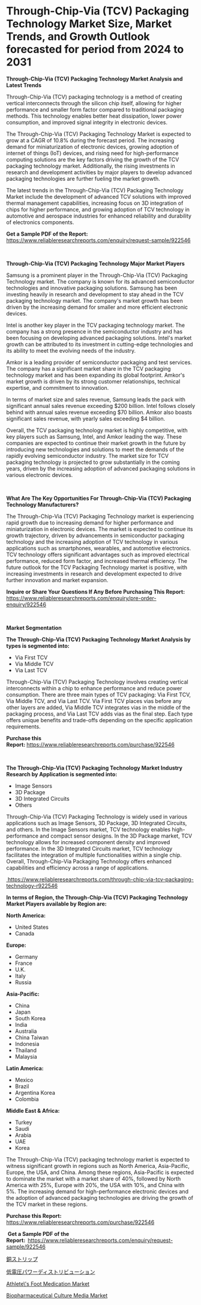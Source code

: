 <p><h1>Through-Chip-Via (TCV) Packaging Technology Market Size, Market Trends, and Growth Outlook forecasted for period from 2024 to 2031</h1></p><p><strong>Through-Chip-Via (TCV) Packaging Technology Market Analysis and Latest Trends</strong></p>
<p><p>Through-Chip-Via (TCV) packaging technology is a method of creating vertical interconnects through the silicon chip itself, allowing for higher performance and smaller form factor compared to traditional packaging methods. This technology enables better heat dissipation, lower power consumption, and improved signal integrity in electronic devices.</p><p>The Through-Chip-Via (TCV) Packaging Technology Market is expected to grow at a CAGR of 10.8% during the forecast period. The increasing demand for miniaturization of electronic devices, growing adoption of internet of things (IoT) devices, and rising need for high-performance computing solutions are the key factors driving the growth of the TCV packaging technology market. Additionally, the rising investments in research and development activities by major players to develop advanced packaging technologies are further fueling the market growth.</p><p>The latest trends in the Through-Chip-Via (TCV) Packaging Technology Market include the development of advanced TCV solutions with improved thermal management capabilities, increasing focus on 3D integration of chips for higher performance, and growing adoption of TCV technology in automotive and aerospace industries for enhanced reliability and durability of electronics components.</p></p>
<p><strong>Get a Sample PDF of the Report:&nbsp;</strong> <a href="https://www.reliableresearchreports.com/enquiry/request-sample/922546">https://www.reliableresearchreports.com/enquiry/request-sample/922546</a></p>
<p>&nbsp;</p>
<p><strong>Through-Chip-Via (TCV) Packaging Technology Major Market Players</strong></p>
<p><p>Samsung is a prominent player in the Through-Chip-Via (TCV) Packaging Technology market. The company is known for its advanced semiconductor technologies and innovative packaging solutions. Samsung has been investing heavily in research and development to stay ahead in the TCV packaging technology market. The company's market growth has been driven by the increasing demand for smaller and more efficient electronic devices.</p><p>Intel is another key player in the TCV packaging technology market. The company has a strong presence in the semiconductor industry and has been focusing on developing advanced packaging solutions. Intel's market growth can be attributed to its investment in cutting-edge technologies and its ability to meet the evolving needs of the industry.</p><p>Amkor is a leading provider of semiconductor packaging and test services. The company has a significant market share in the TCV packaging technology market and has been expanding its global footprint. Amkor's market growth is driven by its strong customer relationships, technical expertise, and commitment to innovation.</p><p>In terms of market size and sales revenue, Samsung leads the pack with significant annual sales revenue exceeding $200 billion. Intel follows closely behind with annual sales revenue exceeding $70 billion. Amkor also boasts significant sales revenue, with yearly sales exceeding $4 billion.</p><p>Overall, the TCV packaging technology market is highly competitive, with key players such as Samsung, Intel, and Amkor leading the way. These companies are expected to continue their market growth in the future by introducing new technologies and solutions to meet the demands of the rapidly evolving semiconductor industry. The market size for TCV packaging technology is projected to grow substantially in the coming years, driven by the increasing adoption of advanced packaging solutions in various electronic devices.</p></p>
<p>&nbsp;</p>
<p><strong>What Are The Key Opportunities For Through-Chip-Via (TCV) Packaging Technology Manufacturers?</strong></p>
<p><p>The Through-Chip-Via (TCV) Packaging Technology market is experiencing rapid growth due to increasing demand for higher performance and miniaturization in electronic devices. The market is expected to continue its growth trajectory, driven by advancements in semiconductor packaging technology and the increasing adoption of TCV technology in various applications such as smartphones, wearables, and automotive electronics. TCV technology offers significant advantages such as improved electrical performance, reduced form factor, and increased thermal efficiency. The future outlook for the TCV Packaging Technology market is positive, with increasing investments in research and development expected to drive further innovation and market expansion.</p></p>
<p><strong>Inquire or Share Your Questions If Any Before Purchasing This Report:</strong> <a href="https://www.reliableresearchreports.com/enquiry/pre-order-enquiry/922546">https://www.reliableresearchreports.com/enquiry/pre-order-enquiry/922546</a></p>
<p>&nbsp;</p>
<p><strong>Market Segmentation</strong></p>
<p><strong>The Through-Chip-Via (TCV) Packaging Technology Market Analysis by types is segmented into:</strong></p>
<p><ul><li>Via First TCV</li><li>Via Middle TCV</li><li>Via Last TCV</li></ul></p>
<p><p>Through-Chip-Via (TCV) Packaging Technology involves creating vertical interconnects within a chip to enhance performance and reduce power consumption. There are three main types of TCV packaging: Via First TCV, Via Middle TCV, and Via Last TCV. Via First TCV places vias before any other layers are added, Via Middle TCV integrates vias in the middle of the packaging process, and Via Last TCV adds vias as the final step. Each type offers unique benefits and trade-offs depending on the specific application requirements.</p></p>
<p><strong>Purchase this Report:&nbsp;</strong><a href="https://www.reliableresearchreports.com/purchase/922546">https://www.reliableresearchreports.com/purchase/922546</a></p>
<p>&nbsp;</p>
<p><strong>The Through-Chip-Via (TCV) Packaging Technology Market Industry Research by Application is segmented into:</strong></p>
<p><ul><li>Image Sensors</li><li>3D Package</li><li>3D Integrated Circuits</li><li>Others</li></ul></p>
<p><p>Through-Chip-Via (TCV) Packaging Technology is widely used in various applications such as Image Sensors, 3D Package, 3D Integrated Circuits, and others. In the Image Sensors market, TCV technology enables high-performance and compact sensor designs. In the 3D Package market, TCV technology allows for increased component density and improved performance. In the 3D Integrated Circuits market, TCV technology facilitates the integration of multiple functionalities within a single chip. Overall, Through-Chip-Via Packaging Technology offers enhanced capabilities and efficiency across a range of applications.</p></p>
<p><a href="https://www.reliableresearchreports.com/through-chip-via-tcv-packaging-technology-r922546">&nbsp;https://www.reliableresearchreports.com/through-chip-via-tcv-packaging-technology-r922546</a></p>
<p><strong>In terms of Region, the Through-Chip-Via (TCV) Packaging Technology Market Players available by Region are:</strong></p>
<p>
    <p> <strong> North America: </strong>
        <ul>
            <li>United States</li>
            <li>Canada</li>
        </ul>
        </p> 
    <p> <strong> Europe: </strong>
        <ul>
            <li>Germany</li>
            <li>France</li>
            <li>U.K.</li>
            <li>Italy</li>
            <li>Russia</li>
        </ul>
        </p> 
    <p> <strong> Asia-Pacific: </strong>
        <ul>
            <li>China</li>
            <li>Japan</li>
            <li>South Korea</li>
            <li>India</li>
            <li>Australia</li>
            <li>China Taiwan</li>
            <li>Indonesia</li>
            <li>Thailand</li>
            <li>Malaysia</li>
        </ul>
        </p> 
    <p> <strong> Latin America: </strong>
        <ul>
            <li>Mexico</li>
            <li>Brazil</li>
            <li>Argentina Korea</li>
            <li>Colombia</li>
        </ul>
        </p> 
    <p> <strong> Middle East & Africa: </strong>
        <ul>
            <li>Turkey</li>
            <li>Saudi</li>
            <li>Arabia</li>
            <li>UAE</li>
            <li>Korea</li>
        </ul>
    </p>
    </p>
<p><p>The Through-Chip-Via (TCV) packaging technology market is expected to witness significant growth in regions such as North America, Asia-Pacific, Europe, the USA, and China. Among these regions, Asia-Pacific is expected to dominate the market with a market share of 40%, followed by North America with 25%, Europe with 20%, the USA with 10%, and China with 5%. The increasing demand for high-performance electronic devices and the adoption of advanced packaging technologies are driving the growth of the TCV market in these regions.</p></p>
<p><strong>Purchase this Report: </strong><a href="https://www.reliableresearchreports.com/purchase/922546">https://www.reliableresearchreports.com/purchase/922546</a></p>
<p>&nbsp;<strong>Get a Sample PDF of the Report:&nbsp;&nbsp;</strong><a href="https://www.reliableresearchreports.com/enquiry/request-sample/922546">https://www.reliableresearchreports.com/enquiry/request-sample/922546</a></p>
<p><strong></strong></p>
<p><p><a href="https://github.com/DwightHuels1/Market-Research-Report-List-1/blob/main/357248561044.md">銅ストリップ</a></p><p><a href="https://github.com/tanyaali3/Market-Research-Report-List-1/blob/main/968018161042.md">低電圧パワーディストリビューション</a></p><p><a href="https://www.linkedin.com/pulse/athletes-foot-medication-market-challenges-opportunities-growth-t5qif">Athlete\'s Foot Medication Market</a></p><p><a href="https://www.linkedin.com/pulse/biopharmaceutical-culture-media-market-size-share-global-xwmhf">Biopharmaceutical Culture Media Market</a></p></p>